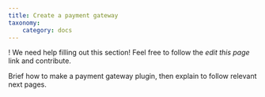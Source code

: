 ```yaml
---
title: Create a payment gateway
taxonomy:
    category: docs
---
```


! We need help filling out this section! Feel free to follow the *edit this page* link and contribute.

Brief how to make a payment gateway plugin, then explain to follow relevant next pages.
